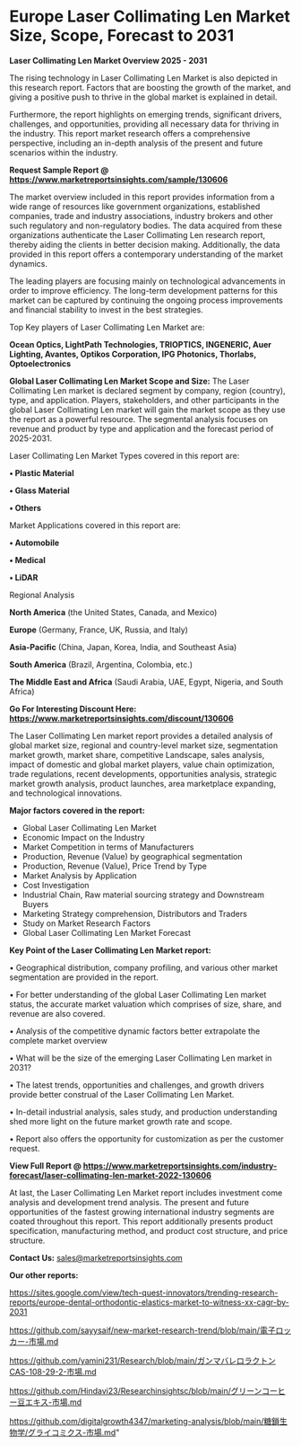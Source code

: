 # Europe Laser Collimating Len Market Size, Scope, Forecast to 2031

<Strong> Laser Collimating Len Market Overview 2025 - 2031</strong>

The rising technology in Laser Collimating Len Market is also depicted in this research report. Factors that are boosting the growth of the market, and giving a positive push to thrive in the global market is explained in detail.

Furthermore, the report highlights on emerging trends, significant drivers, challenges, and opportunities, providing all necessary data for thriving in the industry. This report market research offers a comprehensive perspective, including an in-depth analysis of the present and future scenarios within the industry.

<strong>Request Sample Report @ <a href=https://www.marketreportsinsights.com/sample/130606>https://www.marketreportsinsights.com/sample/130606</a></strong>

The market overview included in this report provides information from a wide range of resources like government organizations, established companies, trade and industry associations, industry brokers and other such regulatory and non-regulatory bodies. The data acquired from these organizations authenticate the Laser Collimating Len research report, thereby aiding the clients in better decision making. Additionally, the data provided in this report offers a contemporary understanding of the market dynamics.

The leading players are focusing mainly on technological advancements in order to improve efficiency. The long-term development patterns for this market can be captured by continuing the ongoing process improvements and financial stability to invest in the best strategies.

Top Key players of Laser Collimating Len Market are:

<strong>Ocean Optics, LightPath Technologies, TRIOPTICS, INGENERIC, Auer Lighting, Avantes, Optikos Corporation, IPG Photonics, Thorlabs, Optoelectronics</strong>

<strong><b>Global Laser Collimating Len Market Scope and Size:</b></strong>
The Laser Collimating Len market is declared segment by company, region (country), type, and application. Players, stakeholders, and other participants in the global Laser Collimating Len market will gain the market scope as they use the report as a powerful resource. The segmental analysis focuses on revenue and product by type and application and the forecast period of 2025-2031.

Laser Collimating Len Market Types covered in this report are:

<strong>• Plastic Material

• Glass Material

• Others</strong>

Market Applications covered in this report are:

<strong>• Automobile

• Medical

• LiDAR</strong> 

Regional Analysis

<strong>North America</strong> (the United States, Canada, and Mexico)

<strong>Europe</strong> (Germany, France, UK, Russia, and Italy)

<strong>Asia-Pacific</strong> (China, Japan, Korea, India, and Southeast Asia)

<strong>South America</strong> (Brazil, Argentina, Colombia, etc.)

<strong>The Middle East and Africa</strong> (Saudi Arabia, UAE, Egypt, Nigeria, and South Africa)

<strong>Go For Interesting Discount Here: <a href=https://www.marketreportsinsights.com/discount/130606>https://www.marketreportsinsights.com/discount/130606</a></strong>

The Laser Collimating Len market report provides a detailed analysis of global market size, regional and country-level market size, segmentation market growth, market share, competitive Landscape, sales analysis, impact of domestic and global market players, value chain optimization, trade regulations, recent developments, opportunities analysis, strategic market growth analysis, product launches, area marketplace expanding, and technological innovations.

<strong><b>Major factors covered in the report:</b></strong>
<ul>
  <li>Global Laser Collimating Len Market </li>
  <li>Economic Impact on the Industry</li>
  <li>Market Competition in terms of Manufacturers</li>
  <li>Production, Revenue (Value) by geographical segmentation</li>
  <li>Production, Revenue (Value), Price Trend by Type</li>
  <li>Market Analysis by Application</li>
  <li>Cost Investigation</li>
  <li>Industrial Chain, Raw material sourcing strategy and Downstream Buyers</li>
  <li>Marketing Strategy comprehension, Distributors and Traders</li>
  <li>Study on Market Research Factors</li>
  <li>Global Laser Collimating Len Market Forecast</li>
</ul>

<strong><b>Key Point of the Laser Collimating Len Market report:</b></strong>

• Geographical distribution, company profiling, and various other market segmentation are provided in the report.

• For better understanding of the global Laser Collimating Len market status, the accurate market valuation which comprises of size, share, and revenue are also covered.

• Analysis of the competitive dynamic factors better extrapolate the complete market overview

• What will be the size of the emerging Laser Collimating Len market in 2031?

• The latest trends, opportunities and challenges, and growth drivers provide better construal of the Laser Collimating Len Market.

• In-detail industrial analysis, sales study, and production understanding shed more light on the future market growth rate and scope.

• Report also offers the opportunity for customization as per the customer request.

<strong><b>View Full Report @ <a href=https://www.marketreportsinsights.com/industry-forecast/laser-collimating-len-market-2022-130606>https://www.marketreportsinsights.com/industry-forecast/laser-collimating-len-market-2022-130606</a></b></strong>


At last, the Laser Collimating Len Market report includes investment come analysis and development trend analysis. The present and future opportunities of the fastest growing international industry segments are coated throughout this report. This report additionally presents product specification, manufacturing method, and product cost structure, and price structure.

<strong>Contact Us:</strong>
sales@marketreportsinsights.com

<strong>Our other reports:</strong>

<a href=https://sites.google.com/view/tech-quest-innovators/trending-research-reports/europe-dental-orthodontic-elastics-market-to-witness-xx-cagr-by-2031>https://sites.google.com/view/tech-quest-innovators/trending-research-reports/europe-dental-orthodontic-elastics-market-to-witness-xx-cagr-by-2031</a>

<a href=https://github.com/sayysaif/new-market-research-trend/blob/main/電子ロッカー-市場.md>https://github.com/sayysaif/new-market-research-trend/blob/main/電子ロッカー-市場.md</a>

<a href=https://github.com/yamini231/Research/blob/main/ガンマバレロラクトンCAS-108-29-2-市場.md>https://github.com/yamini231/Research/blob/main/ガンマバレロラクトンCAS-108-29-2-市場.md</a>

<a href=https://github.com/Hindavi23/Researchinsightsc/blob/main/グリーンコーヒー豆エキス-市場.md>https://github.com/Hindavi23/Researchinsightsc/blob/main/グリーンコーヒー豆エキス-市場.md</a>

<a href=https://github.com/digitalgrowth4347/marketing-analysis/blob/main/糖鎖生物学/グライコミクス-市場.md>https://github.com/digitalgrowth4347/marketing-analysis/blob/main/糖鎖生物学/グライコミクス-市場.md</a>"
